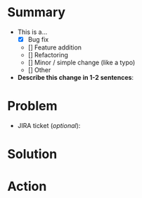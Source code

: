 <!--
    Hello! Thanks for submitting a pull request to ListenBrainz. We appreciate
    your time and interest in helping our project!

    Use this template to help us review your change. Not everything is required,
    depending on your change. Keep or delete what is relevant for your change.
    Remember that it helps us review if you give more helpful info for us to
    understand your change.
-->

# Summary

<!--
    Update the checkbox for the type of contribution you are making.
-->

* This is a…
    * [x] Bug fix
    * [] Feature addition
    * [] Refactoring
    * [] Minor / simple change (like a typo)
    * [] Other
* **Describe this change in 1-2 sentences**:


# Problem

<!-- 
    Anything that helps us understand why you are making this change goes here.
    What problem are you trying to fix? What does this change address?
-->

* JIRA ticket (_optional_):


# Solution

<!--
    The details of your change. Talk about technical details, considerations, or
    other interesting points. If you have a lot to say, be more detailed in this
    section.
-->


# Action

<!--
    Other than merging your change, do you want / need us to do anything else
    with your change? This could include reviewing a specific part of your PR.
-->


